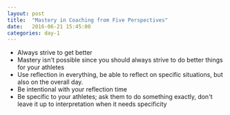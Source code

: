 ```yaml
---
layout: post
title:  "Mastery in Coaching from Five Perspectives"
date:   2016-06-21 15:45:00
categories: day-1
---
```


- Always strive to get better
- Mastery isn't possible since you should always strive to do better things for your athletes
- Use reflection in everything, be able to reflect on specific situations, but also on the overall day.
- Be intentional with your reflection time
- Be specific to your athletes; ask them to do something exactly, don't leave it up to interpretation when it needs specificity

